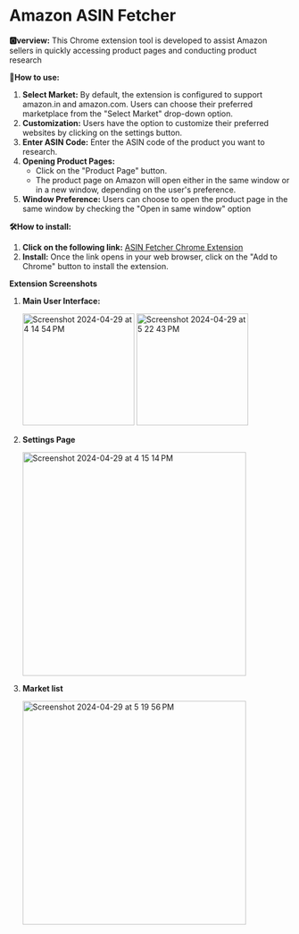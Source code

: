 # Amazon ASIN Fetcher
**🅾️verview:** This Chrome extension tool is developed to assist Amazon sellers in quickly accessing product pages and conducting product research

**🤖How to use:**
1. **Select Market:** By default, the extension is configured to support amazon.in and amazon.com. Users can choose their preferred marketplace from the "Select Market" drop-down option.
2. **Customization:** Users have the option to customize their preferred websites by clicking on the settings button.
3. **Enter ASIN Code:** Enter the ASIN code of the product you want to research.
4. **Opening Product Pages:**
   - Click on the "Product Page" button.
   - The product page on Amazon will open either in the same window or in a new window, depending on the user's preference.
5. **Window Preference:** Users can choose to open the product page in the same window by checking the "Open in same window" option

**🛠️How to install:**
1. **Click on the following link:** [ASIN Fetcher Chrome Extension](https://chromewebstore.google.com/detail/asin-fetcher/gghbpobllgpdhiijbnnnhciidcijgpad)
2. **Install:** Once the link opens in your web browser, click on the "Add to Chrome" button to install the extension.

**Extension Screenshots**
1. **Main User Interface:**

   
   <img width="200" alt="Screenshot 2024-04-29 at 4 14 54 PM" src="https://github.com/gopityro/amazon_asin/assets/25153647/08854fbe-2f4c-4791-96b6-626a091c3693"> <img width="200" alt="Screenshot 2024-04-29 at 5 22 43 PM" src="https://github.com/gopityro/amazon_asin/assets/25153647/c0f1145a-8d7a-499f-8b9e-e44ebd91a8bb">

   
3. **Settings Page**

   
   <img width="400" alt="Screenshot 2024-04-29 at 4 15 14 PM" src="https://github.com/gopityro/amazon_asin/assets/25153647/b41ed2ad-1cd0-42fe-939f-8c73b1f8fc93">

4. **Market list**

   <img width="400" alt="Screenshot 2024-04-29 at 5 19 56 PM" src="https://github.com/gopityro/amazon_asin/assets/25153647/98ada3f9-847b-4483-afb2-585f5df72bf7">




  



